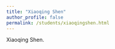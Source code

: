 ```yaml
---
title: "Xiaoqing Shen"
author_profile: false
permalink: /students/xiaoqingshen.html
---
```

  
Xiaoqing Shen.